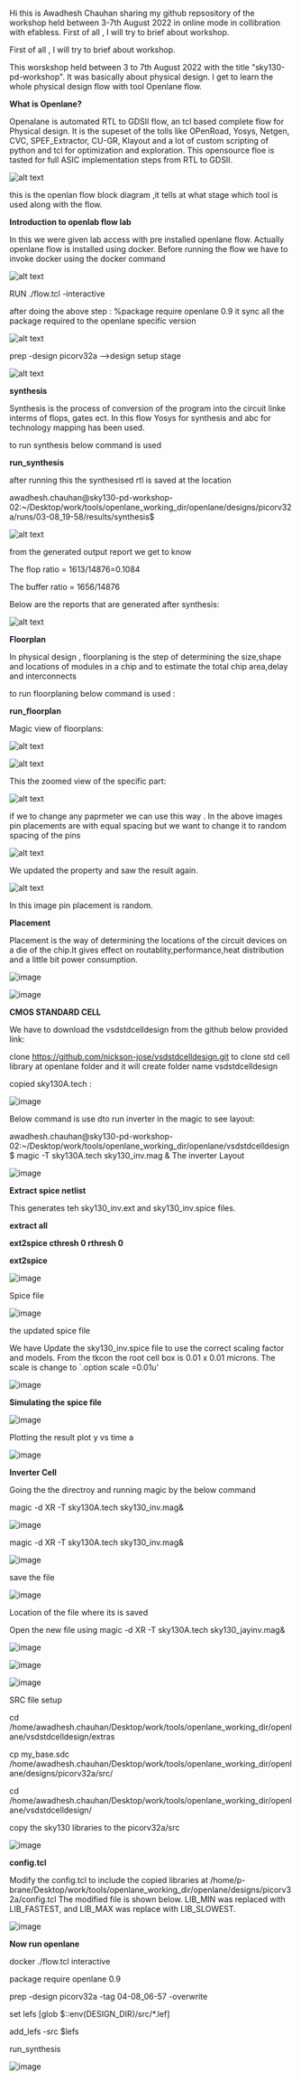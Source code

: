 Hi this is Awadhesh Chauhan sharing my github repsository of the workshop held between 3-7th August 2022 in online mode in collibration with efabless.
First of all , I will try to brief about workshop.

First of all , I will try to brief about workshop.

This worskshop held between 3 to 7th August 2022 with the title "sky130-pd-workshop".
It was basically about physical design. I get to learn the whole physical design flow with tool Openlane flow.

**What is Openlane?**

Openalane is automated RTL to GDSII flow, an tcl based complete flow for Physical design.
It is the supeset of the tolls like OPenRoad, Yosys, Netgen, CVC, SPEF_Extractor, CU-GR, Klayout and a lot of custom scripting of
python and tcl for optimization and exploration. This opensource floe is tasted for full ASIC implementation steps from RTL to GDSII.


![alt text](https://github.com/Awadh123/awadhesh.chauhan/blob/main/openlane%20flow%20.png)

this is the openlan flow block diagram ,it tells at what stage which tool is used along with the flow.


**Introduction to openlab flow lab**

In this we were given lab access with pre installed openlane flow. Actually openlane flow is installed using docker. Before running the flow we have to 
invoke docker using the docker command


![alt text](https://github.com/Awadh123/awadhesh.chauhan/blob/main/1.%20opening%20docker%20and%20interactively.png)

RUN 
./flow.tcl -interactive


after doing the above step :
%package require openlane 0.9
it sync all the package required to the openlane specific version


![alt text](https://github.com/Awadh123/awadhesh.chauhan/blob/main/2.%20.png)


prep -design picorv32a -->design setup stage


![alt text](https://github.com/Awadh123/awadhesh.chauhan/blob/main/3.%20design%20prepration%20stage.png)


**synthesis**

Synthesis is the process of conversion of the program into the circuit linke interms of flops, gates ect.
In this flow Yosys for synthesis and abc for technology mapping has been used.


to run synthesis below command is used 

**run_synthesis**

after running this the synthesised rtl is saved at the location

awadhesh.chauhan@sky130-pd-workshop-02:~/Desktop/work/tools/openlane_working_dir/openlane/designs/picorv32a/runs/03-08_19-58/results/synthesis$

![alt text](https://github.com/Awadh123/awadhesh.chauhan/blob/main/4.%20synthesis%20completed.png)

from the generated output report we get to know 

The flop ratio = 1613/14876=0.1084

The buffer ratio = 1656/14876

Below are the reports that are generated after synthesis:

![alt text](https://github.com/Awadh123/awadhesh.chauhan/blob/main/6.%20reports%20generated%20after%20synthesis.png)

**Floorplan**


In physical design , floorplaning is the step of determining the size,shape and locations of modules in a chip and to estimate the total chip area,delay and interconnects

to run floorplaning below command is used :

**run_floorplan**

Magic view of floorplans:


![alt text](https://github.com/Awadh123/awadhesh.chauhan/blob/main/running%20magic%20for%20floorplaning.png)



![alt text](https://github.com/Awadh123/awadhesh.chauhan/blob/main/floorplan%20magic%20view%201.png)


This the zoomed view of the specific part:

![alt text](https://github.com/Awadh123/awadhesh.chauhan/blob/main/floorplan%20magic%20view.png)

if we to change any paprmeter we can use this way . In the above images pin placements are with equal spacing but we want to change it to random spacing of the pins



![alt text](https://github.com/Awadh123/awadhesh.chauhan/blob/main/command%20top%20update%20parameters.png)


We updated the property and saw the result again.

![alt text](https://github.com/Awadh123/awadhesh.chauhan/blob/main/floorplan%20result%20after%20property%20update.png)

In this image pin placement is random.





**Placement**

Placement is the way of determining the locations of the circuit devices on a die of the chip.It gives effect on routablity,performance,heat distribution and a little bit power consumption.

![image](https://user-images.githubusercontent.com/97517284/183267640-7b11cf5b-73b2-4a2a-9fd0-904a1b7e2a79.png)

![image](https://user-images.githubusercontent.com/97517284/183267657-adacffbe-3d80-4e59-9808-cc25163a1ad2.png)


**CMOS STANDARD CELL**

We have to download the vsdstdcelldesign from the github below provided link:

clone https://github.com/nickson-jose/vsdstdcelldesign.git to clone std cell library at openlane folder and it will create folder name vsdstdcelldesign

copied sky130A.tech :

![image](https://user-images.githubusercontent.com/97517284/183262975-ec2e31c7-3e1e-4275-a475-0b9cbdc6a8e9.png)

Below command is use dto run inverter in the magic to see layout:

awadhesh.chauhan@sky130-pd-workshop-02:~/Desktop/work/tools/openlane_working_dir/openlane/vsdstdcelldesign$ magic -T sky130A.tech sky130_inv.mag &
 The inverter Layout
 
 ![image](https://user-images.githubusercontent.com/97517284/183263069-b4b434ef-5f1a-4118-9c1f-d60df34a4a71.png)
 
 **Extract spice netlist**
 
 This generates teh sky130_inv.ext and sky130_inv.spice files.
 
 
 
 **extract all** 
 
 **ext2spice cthresh 0 rthresh 0**
 
 **ext2spice**
 
 ![image](https://user-images.githubusercontent.com/97517284/183263192-29a31e46-1e86-456d-8ab8-e2006e23bfac.png)
 
 
 Spice file 
 
 ![image](https://user-images.githubusercontent.com/97517284/183263377-b14b0ce0-745d-479f-b363-a1d9f6727fc5.png)

the updated spice file

We have Update the sky130_inv.spice file to use the correct scaling factor and models. From the tkcon the root cell box is 0.01 x 0.01 microns. The scale is change to `.option scale =0.01u'

![image](https://user-images.githubusercontent.com/97517284/183263484-fcbc9b23-6dbc-4112-8090-01005861fb76.png)

 

**Simulating the spice file**

![image](https://user-images.githubusercontent.com/97517284/183263935-3a1a6e4a-c6fa-49ae-9439-46d46cad1c36.png)

Plotting the result
 plot y vs time a
 
![image](https://user-images.githubusercontent.com/97517284/183263976-282a0912-2f73-4b1b-bbb9-767c865d0617.png)


**Inverter Cell**

 Going the the directroy and running magic by the below command
 
 ‌magic -d XR -T sky130A.tech sky130_inv.mag&
 
![image](https://user-images.githubusercontent.com/97517284/183264111-a70142b9-5380-4f19-a531-b4b0bcab9bcc.png)

 ‌magic -d XR -T sky130A.tech sky130_inv.mag&

![image](https://user-images.githubusercontent.com/97517284/183264225-f0785681-0df0-4ca9-94b2-86a9ee26c078.png)


save the file 

![image](https://user-images.githubusercontent.com/97517284/183264408-c9b42ede-fcba-40ec-8bb3-31c3dbf6577d.png)

Location of the file where its is saved


Open the new file using magic -d XR -T sky130A.tech sky130_jayinv.mag&

![image](https://user-images.githubusercontent.com/97517284/183264512-a7c8184e-bfdf-4fb6-8fa9-7c9ab07abd5d.png)

![image](https://user-images.githubusercontent.com/97517284/183264435-8d9c57cc-002e-4254-bf89-789935e8a690.png)

![image](https://user-images.githubusercontent.com/97517284/183264547-843975da-b345-4e9c-ab8f-9e03eb5669bf.png)


SRC file setup

cd /home/awadhesh.chauhan/Desktop/work/tools/openlane_working_dir/openlane/vsdstdcelldesign/extras

cp my_base.sdc /home/awadhesh.chauhan/Desktop/work/tools/openlane_working_dir/openlane/designs/picorv32a/src/

cd  /home/awadhesh.chauhan/Desktop/work/tools/openlane_working_dir/openlane/vsdstdcelldesign/

copy the sky130 libraries to the picorv32a/src

![image](https://user-images.githubusercontent.com/97517284/183264924-04759ae9-fd58-48bd-8590-48a6247fe7ab.png)

**config.tcl**

Modify the config.tcl to include the copied libraries at /home/p-brane/Desktop/work/tools/openlane_working_dir/openlane/designs/picorv32a/config.tcl The modified file is shown below. LIB_MIN was replaced with LIB_FASTEST, and LIB_MAX was replace with LIB_SLOWEST.

![image](https://user-images.githubusercontent.com/97517284/183265510-8d86743b-2764-42d7-a9a2-1059688de375.png)

**Now run openlane**

docker
./flow.tcl interactive

package require openlane 0.9

prep -design picorv32a -tag 04-08_06-57 -overwrite

set lefs [glob $::env(DESIGN_DIR)/src/*.lef]

add_lefs -src $lefs

run_synthesis


![image](https://user-images.githubusercontent.com/97517284/183265996-5f926312-e448-40d5-8edc-c0168a12b65b.png)
